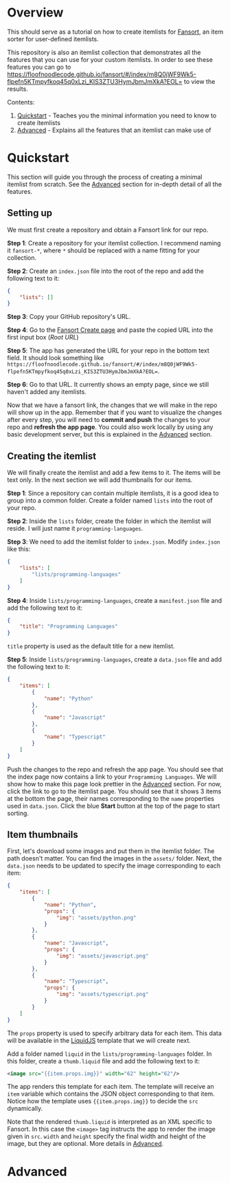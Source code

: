 # Overview

This should serve as a tutorial on how to create itemlists for
[Fansort](https://floofnoodlecode.github.io/fansort/#/title?EOL=), an item sorter for user-defined itemlists.

This repository is also an itemlist collection that demonstrates all the features that you can use
for your custom itemlists. In order to see these features you can go to
https://floofnoodlecode.github.io/fansort/#/index/m8Q0jWF9Wk5-flpefn5KTmpyfkoq45q0xLzi_KIS3ZTU3HymJbmJmXkA?EOL=
to view the results.

Contents:
1. [Quickstart](#quickstart) - Teaches you the minimal information you need to know to create itemlists
2. [Advanced](#advanced) - Explains all the features that an itemlist can make use of

# Quickstart

This section will guide you through the process of creating a minimal itemlist from scratch. See the [Advanced](#advanced) section for in-depth detail of all the features.

## Setting up

We must first create a repository and obtain a Fansort link for our repo.

**Step 1**: Create a repository for your itemlist collection. I recommend naming it `fansort-*`, where `*` should be replaced with a name fitting for your collection.

**Step 2**: Create an `index.json` file into the root of the repo and add the following text to it:
```json
{
	"lists": []
}
```

**Step 3**: Copy your GitHub repository's URL.

**Step 4**: Go to the [Fansort Create page](https://floofnoodlecode.github.io/fansort/#/create?type=repo&EOL=)
and paste the copied URL into the first input box (*Root URL*)

**Step 5**: The app has generated the URL for your repo in the bottom text field.
It should look something like `https://floofnoodlecode.github.io/fansort/#/index/m8Q0jWF9Wk5-flpefn5KTmpyfkoq45q0xLzi_KIS3ZTU3HymJbmJmXkA?EOL=`.

**Step 6**: Go to that URL. It currently shows an empty page, since we still haven't added any itemlists.

Now that we have a fansort link, the changes that we will make in the repo will show up in the app.
Remember that if you want to visualize the changes after every step, you will need to **commit and push** the changes to
your repo and **refresh the app page**. You could also work locally by using any basic development server, but this is
explained in the [Advanced](#advanced) section.

## Creating the itemlist

We will finally create the itemlist and add a few items to it. The items will be text only.
In the next section we will add thumbnails for our items.

**Step 1**: Since a repository can contain multiple itemlists, it is a good idea to group into a common folder.
Create a folder named `lists` into the root of your repo.

**Step 2**: Inside the `lists` folder, create the folder in which the itemlist will reside.
I will just name it `programming-languages`.

**Step 3**: We need to add the itemlist folder to `index.json`. Modify `index.json` like this:
```json
{
	"lists": [
		"lists/programming-languages"
	]
}
```

**Step 4**: Inside `lists/programming-languages`, create a `manifest.json` file and add the following text to it:
```json
{
	"title": "Programming Languages"
}
```
`title` property is used as the default title for a new itemlist.

**Step 5**: Inside `lists/programming-languages`, create a `data.json` file and add the following text to it:
```json
{
	"items": [
		{
			"name": "Python"
		},
		{
			"name": "Javascript"
		},
		{
			"name": "Typescript"
		}
	]
}
```

Push the changes to the repo and refresh the app page. You should see that the index page now contains a link to your
`Programming Languages`. We will show how to make this page look prettier in the [Advanced](#advanced) section. For now, click
the link to go to the itemlist page. You should see that it shows 3 items at the bottom the page,
their names corresponding to the `name` properties used in `data.json`. Click the blue **Start** button at the top
of the page to start sorting.

## Item thumbnails

First, let's download some images and put them in the itemlist folder. The path doesn't matter. You can find the images
in the `assets/` folder. Next, the `data.json` needs to be updated to specify the image corresponding to each item:
```json
{
	"items": [
		{
			"name": "Python",
			"props": {
				"img": "assets/python.png"
			}
		},
		{
			"name": "Javascript",
			"props": {
				"img": "assets/javascript.png"
			}
		},
		{
			"name": "Typescript",
			"props": {
				"img": "assets/typescript.png"
			}
		}
	]
}
```

The `props` property is used to specify arbitrary data for each item. This data will be available in the
[LiquidJS](https://liquidjs.com/index.html) template that we will create next.

Add a folder named `liquid` in the `lists/programming-languages` folder.
In this folder, create a `thumb.liquid` file and add the following text to it:
```xml
<image src="{{item.props.img}}" width="62" height="62"/>
```

The app renders this template for each item. The template will receive an `item` variable which contains the JSON object
corresponding to that item. Notice how the template uses `{{item.props.img}}` to decide the `src` dynamically.

Note that the rendered `thumb.liquid` is interpreted as an XML specific to Fansort.
In this case the `<image>` tag instructs the app to render the image given in `src`.
`width` and `height` specify the final width and height of the image, but they are optional.
More details in [Advanced](#advanced).

# Advanced
